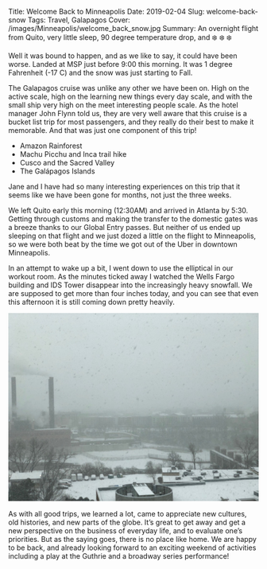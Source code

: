 Title: Welcome Back to Minneapolis
Date: 2019-02-04
Slug: welcome-back-snow
Tags: Travel, Galapagos
Cover: /images/Minneapolis/welcome_back_snow.jpg
Summary: An overnight flight from Quito, very little sleep, 90 degree temperature drop, and ❄️ ❄️ ❄️

Well it was bound to happen, and as we like to say, it could have been worse.  Landed at MSP just before 9:00 this morning.  It was 1 degree Fahrenheit (-17 C) and the snow was just starting to Fall.

The Galapagos cruise was unlike any other we have been on. High on the active scale, high on the learning new things every day scale, and with the small ship very high on the meet interesting people scale.  As the hotel manager John Flynn told us, they are very well aware that this cruise is a bucket list trip for most passengers, and they really do their best to make it memorable.  And that was just one component of this trip!

* Amazon Rainforest
* Machu Picchu and Inca trail hike
* Cusco and the Sacred Valley
* The Galápagos Islands

Jane and I have had so many interesting experiences on this trip that it seems like we have been gone for months, not just the three weeks.

We left Quito early this morning (12:30AM) and arrived in Atlanta by 5:30.  Getting through customs and making the transfer to the domestic gates was a breeze thanks to our Global Entry passes.  But neither of us ended up sleeping on that flight and we just dozed a little on the flight to Minneapolis, so we were both beat by the time we got out of the Uber in downtown Minneapolis.

In an attempt to wake up a bit, I went down to use the elliptical in our workout room.  As the minutes ticked away I watched the Wells Fargo building and IDS Tower disappear into the increasingly heavy snowfall.  We are supposed to get more than four inches today, and you can see that even this afternoon it is still coming down pretty heavily.

![](/images/Minneapolis/welcome_back_snow.jpg)

As with all good trips, we learned a lot, came to appreciate new cultures, old histories, and new parts of the globe.  It’s great to get away and get a new perspective on the business of everyday life, and to evaluate one’s priorities.  But as the saying goes, there is no place like home.  We are happy to be back, and already looking forward to an exciting weekend of activities including a play at the Guthrie and a broadway series performance!
